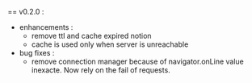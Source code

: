 == v0.2.0 :
  * enhancements :
    * remove ttl and cache expired notion
    * cache is used only when server is unreachable
  * bug fixes :
    * remove connection manager because of navigator.onLine
      value inexacte. Now rely on the fail of requests.

